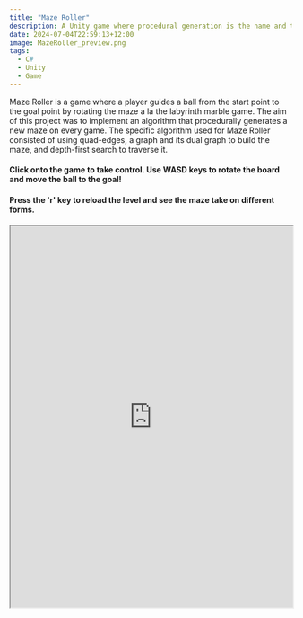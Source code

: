 ```yaml
---
title: "Maze Roller"
description: A Unity game where procedural generation is the name and the aim.
date: 2024-07-04T22:59:13+12:00
image: MazeRoller_preview.png
tags:
  - C#
  - Unity
  - Game
---
```


Maze Roller is a game where a player guides a ball from the start point to the goal point by rotating the maze a la the labyrinth marble game.
The aim of this project was to implement an algorithm that procedurally generates a new maze on every game.
The specific algorithm used for Maze Roller consisted of using quad-edges, a graph and its dual graph to build the maze, and depth-first search to traverse it.

<h4>
    Click onto the game to take control. Use WASD keys to rotate the board and move the ball to the goal!
</h4>
<h4>
    Press the 'r' key to reload the level and see the maze take on different forms.
</h4>

<div>
    <iframe src="https://rigidseine.github.io/MazeRoller/MazeGenBuild_1-1WebGL/" width="100%" height="680px" title="maze-gen" scrolling="no" overflow="hidden" allowfullscreen="true">
    </iframe>
</div>